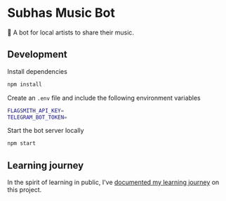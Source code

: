 # Subhas Music Bot

🎸 A bot for local artists to share their music.

## Development

Install dependencies

```sh
npm install
```

Create an `.env` file and include the following environment variables

```sh
FLAGSMITH_API_KEY=
TELEGRAM_BOT_TOKEN=
```

Start the bot server locally

```sh
npm start
```

## Learning journey

In the spirit of learning in public, I've [documented my learning journey](https://jsstrn.github.io/subhas-music-bot/) on this project.
